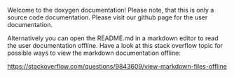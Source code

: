 Welcome to the doxygen documentation! Please note, that this is only a source code documentation.
Please visit our github page for the user documentation. 

Alternatively you can open the README.md in a markdown editor to read the user documentation offline.
Have a look at this stack overflow topic for possible ways to view the markdown documentation offline:

https://stackoverflow.com/questions/9843609/view-markdown-files-offline

